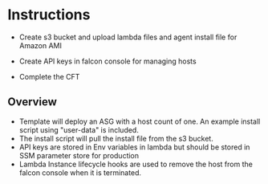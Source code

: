 # Instructions 

* Create s3 bucket and upload lambda files and agent install file for Amazon AMI

* Create API keys in falcon console for managing hosts

* Complete the CFT

## Overview
* Template will deploy an ASG with a host count of one.   An example install script using "user-data" is included. 
* The install script will pull the install file from the s3 bucket.
* API keys are stored in Env variables in lambda but should be stored in SSM parameter store for production
* Lambda Instance lifecycle hooks are used to remove the host from the falcon console when it is terminated.
